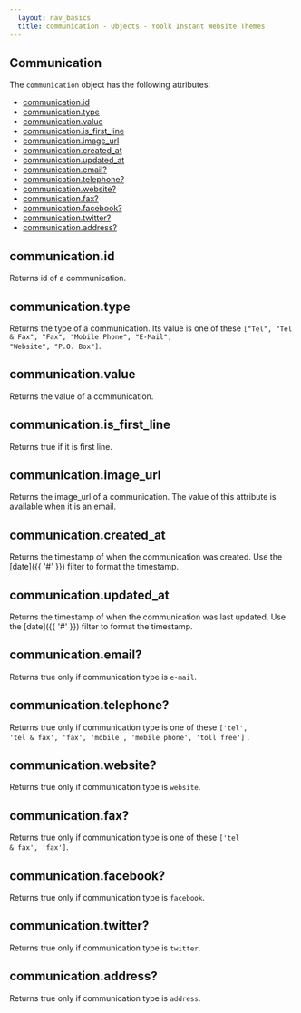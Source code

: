 ```yaml
---
  layout: nav_basics
  title: communication - Objects - Yoolk Instant Website Themes
---
```


<h2 class="section-title">Communication</h2>

The <code>communication</code> object has the following attributes:

<div class="panel">
  <div class="panel-body">
    <ul>
      <li>
        <a href="#id">communication.id</a>
      </li>
      <li>
        <a href="#type">communication.type</a>
      </li>
      <li>
        <a href="#value">communication.value</a>
      </li>
      <li>
        <a href="#is_first_line">communication.is_first_line</a>
      </li>
      <li>
        <a href="#image_url">communication.image_url</a>
      </li>
      <li>
        <a href="#created_at">communication.created_at</a>
      </li>
      <li>
        <a href="#updated_at">communication.updated_at</a>
      </li>
      <li>
        <a href="#is_email">communication.email?</a>
      </li>
      <li>
        <a href="#is_telephone">communication.telephone?</a>
      </li>
      <li>
        <a href="#is_website">communication.website?</a>
      </li>
      <li>
        <a href="#is_fax">communication.fax?</a>
      </li>
      <li>
        <a href="#is_facebook">communication.facebook?</a>
      </li>
      <li>
        <a href="#is_twitter">communication.twitter?</a>
      </li>
      <li>
        <a href="#is_address">communication.address?</a>
      </li>
    </ul>
  </div>
</div>

<h2 class="tags" id="id">communication.id</h2>

Returns id of a communication.

<h2 class="tags" id="type">communication.type</h2>

Returns the type of a communication. Its value is one of these <code>["Tel", "Tel & Fax", "Fax", "Mobile Phone", "E-Mail", "Website", "P.O. Box"]</code>.

<h2 class="tags" id="value">communication.value</h2>

Returns the value of a communication.

<h2 class="tags" id="is_first_line">communication.is_first_line</h2>

Returns true if it is first line.

<h2 class="tags" id="image_url">communication.image_url</h2>

Returns the image_url of a communication. The value of this attribute is available when it is an email.

<h2 class="tags" id="created_at">communication.created_at</h2>

Returns the timestamp of when the communication was created. Use the [date]({{ '#' }}) filter to format the timestamp.

<h2 class="tags" id="updated_at">communication.updated_at</h2>

Returns the timestamp of when the communication was last updated. Use the [date]({{ '#' }}) filter to format the timestamp.

<h2 class="tags" id="is_email">communication.email?</h2>

Returns true only if communication type is `e-mail`.

<h2 class="tags" id="is_telephone">communication.telephone?</h2>

Returns true only if communication type is one of these <code>['tel', 'tel & fax', 'fax', 'mobile', 'mobile phone', 'toll free']</code> .

<h2 class="tags" id="is_website">communication.website?</h2>

Returns true only if communication type is `website`.

<h2 class="tags" id="is_fax">communication.fax?</h2>

Returns true only if communication type is one of these <code>['tel & fax', 'fax']</code>.

<h2 class="tags" id="is_facebook">communication.facebook?</h2>

Returns true only if communication type is `facebook`.

<h2 class="tags" id="is_twitter">communication.twitter?</h2>

Returns true only if communication type is `twitter`.

<h2 class="tags" id="is_address">communication.address?</h2>

Returns true only if communication type is `address`.